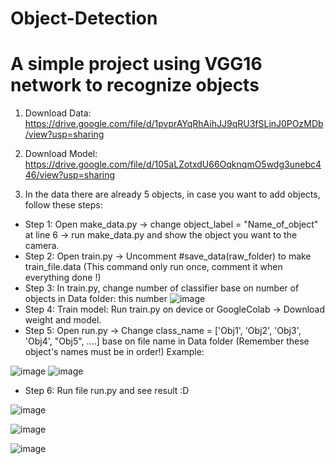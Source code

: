 # Object-Detection 
# A simple project using VGG16 network to recognize objects

1. Download Data: https://drive.google.com/file/d/1pvprAYqRhAihJJ9qRU3fSLjnJ0POzMDb/view?usp=sharing
2. Download Model: https://drive.google.com/file/d/105aLZotxdU66OqknqmO5wdg3unebc446/view?usp=sharing
  
3. In the data there are already 5 objects, in case you want to add objects, follow these steps:
  * Step 1: Open make_data.py -> change object_label = "Name_of_object" at line 6 -> run make_data.py and show the object you want to the camera.
  * Step 2: Open train.py -> Uncomment #save_data(raw_folder) to make train_file.data (This command only run once, comment it when everything done !)
  * Step 3: In train.py, change number of classifier base on number of objects in Data folder: this number ![image](https://user-images.githubusercontent.com/85300544/120814540-2eb10580-c579-11eb-8a77-560e2d45c40c.png)
  * Step 4: Train model: Run train.py on device or GoogleColab -> Download weight and model.
  * Step 5: Open run.py -> Change class_name = ['Obj1', 'Obj2', 'Obj3', 'Obj4', "Obj5", ....] base on file name in Data folder (Remember these object's names must be in order!)
  Example: 
  
  
  
  ![image](https://user-images.githubusercontent.com/85300544/120816033-94ea5800-c57a-11eb-8bef-5944eeb2cd5a.png)  ![image](https://user-images.githubusercontent.com/85300544/120816066-9e73c000-c57a-11eb-942a-f050e265fe79.png)
  
  * Step 6: Run file run.py and see result  :D 



![image](https://user-images.githubusercontent.com/85300544/120816781-46898900-c57b-11eb-944a-4c5b2e85e643.png)


![image](https://user-images.githubusercontent.com/85300544/120817573-02e34f00-c57c-11eb-8795-8c6a9275d2aa.png)

![image](https://user-images.githubusercontent.com/85300544/120817816-3920ce80-c57c-11eb-9c18-e674be04f627.png)





 
